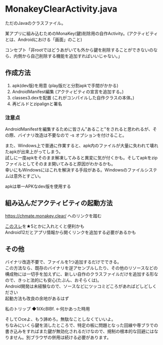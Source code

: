# MonakeyClearActivity.java
ただのJavaのクラスファイル。

某アプリに組み込むためのMonaKey(鍵)削除用の自作Activity。(アクティビティとは、Androidにおける「画面」のこと)

コンセプト「非rootではどうあがいても外から鍵を削除することができないのなら、内側から自己削除する機能を追加すればいいじゃない。」

## 作成方法
1. apk(dev版)を用意 (play版だと分割apkで手間がかかる)
1. AndroidManifest編集 (アクティビティの宣言を追加する。)
1. classes3.dexを配置 (これがコンパイルした自作クラスの本体。)
1. 再ビルドとzipalignと署名

### 注意点
AndroidManifestを編集するために皆さん"あること"をされると思われるが、その際、バイナリ改造は不要なので -s オプションを付けること。

また、Windows上で普通に作業すると、apk内のファイルが大量に失われて壊れたapkが出来上がってしまう。  
試しに一度apkをそのまま解凍してみると異変に気が付くかも。そしてapkをzipファイルとしてそのまま開いてみると原因がわかるかも。  
幸いにもWindowsにはこれを解決する手段がある。Windowsのファイルシステムは意外とすごい。

apkは単一APKなdev版を使用する

## 組み込んだアクティビティの起動方法
https://chmate.monakey.clear/ へのリンクを踏む

[このスレ](https://eagle.5ch.net/test/read.cgi/livejupiter/1655380588/)を★5とかに入れとくと便利かも  
Android12だとアプリ情報から開くリンクを追加する必要があるかも

## その他
バイナリ改造不要で、ファイルを1つ追加するだけでできる。  
この方法なら、既存のバイナリを逆アセンブルしたり、その他のリソースなどの構成物には一切手を加えずに、新しい自作のクラスファイルだけを追加する形なので、きっと法的にも安心(たぶん、おそらくは)。  
Android開発は未経験なので、ソースなどにツッコミどころがあればどしどしください  
起動方法も改良の余地があるはず

私のトリップ ◆1iIXcBIBf. ←何かあった時用

そして○ceよ、もう諦めろ。無駄なことしなくていいよ。  
ちなみにいくら鍵を消したところで、特定の板に問題となった回線や専ブラでの書き込みをすればまた鍵が無効化されるだけなので、規制の根本的な回避にはなりません。別ブラウザの併用は続ける必要があります。
